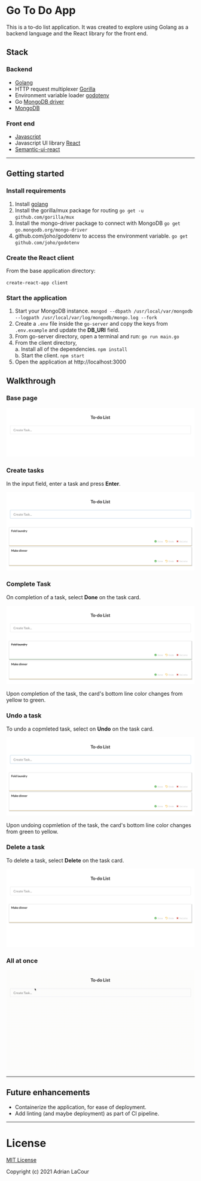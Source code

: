 # Go To Do App

This is a to-do list application. It was created to explore using Golang as a backend language and the React library for the front end. 

## Stack

### Backend
* [Golang](https://golang.org/)
* HTTP request multiplexer [Gorilla](https://github.com/gorilla/mux)
* Environment variable loader [godotenv](https://github.com/joho/godotenv)
* Go [MongoDB driver](go.mongodb.org/mongo-driver) 
* [MongoDB](https://www.mongodb.com/)

### Front end
* [Javascript](https://www.javascript.com/)
* Javascript UI library [React](https://reactjs.org/)
* [Semantic-ui-react](https://react.semantic-ui.com/)

---

## Getting started

### Install requirements

1. Install [golang](https://golang.org/dl/)
1. Install the gorilla/mux package for routing `go get -u github.com/gorilla/mux`
1. Install the mongo-driver package to connect with MongoDB `go get go.mongodb.org/mongo-driver`
1. github.com/joho/godotenv to access the environment variable. `go get github.com/joho/godotenv`

### Create the React client

From the base application directory:

`create-react-app client`

### Start the application

1. Start your MongoDB instance. `mongod --dbpath /usr/local/var/mongodb --logpath /usr/local/var/log/mongodb/mongo.log --fork`
1. Create a `.env` file inside the `go-server` and copy the keys from `.env.example` and update the **DB_URI** field.
1. From go-server directory, open a terminal and run:
   `go run main.go`
1. From the client directory,  
   a. Install all of the dependencies. `npm install`  
   b. Start the client. `npm start`
1. Open the application at http://localhost:3000

## Walkthrough

### Base page

![](https://github.com/adrianlacour/to-do-app/blob/main/images/base_website.png)

### Create tasks

In the input field, enter a task and press **Enter**.

![Adding items](https://github.com/adrianlacour/to-do-app/blob/main/images/adding_items.png)

### Complete Task

On completion of a task, select **Done** on the task card.

![Base website](https://github.com/adrianlacour/to-do-app/blob/main/images/complete_item.png)

Upon completion of the task, the card's bottom line color changes from yellow to green.

### Undo a task

To undo a copmleted task, select on **Undo** on the task card.

![Undo item completion](https://github.com/adrianlacour/to-do-app/blob/main/images/adding_items.png)

Upon undoing copmletion of the task, the card's bottom line color changes from green to yellow.

### Delete a task

To delete a task, select **Delete** on the task card.

![Deleting items](https://github.com/adrianlacour/to-do-app/blob/main/images/after_deleting_item.png)

### All at once

![Complete app walkthrough](https://github.com/adrianlacour/to-do-app/blob/main/images/to-do-app-walkthrough.gif)

---
## Future enhancements
* Containerize the application, for ease of deployment.
* Add linting (and maybe deployment) as part of CI pipeline.

---

# License

[MIT License](https://github.com/adrianlacour/to-do-app/blob/main/LICENSE)

Copyright (c) 2021 Adrian LaCour